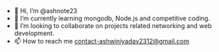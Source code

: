 - 👋 Hi, I’m @ashnote23
- 🌱 I’m currently learning mongodb, Node.js and competitive coding.
- 💞️ I’m looking to collaborate on projects related networking and web development.
- 📫 How to reach me contact-ashwiniyadav2312@gmail.com 

<!---
ashnote23/ashnote23 is a ✨ special ✨ repository because its `README.md` (this file) appears on your GitHub profile.
You can click the Preview link to take a look at your changes.
--->
